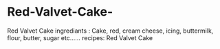 # Red-Valvet-Cake-
Red Valvet Cake 
ingrediants :
Cake,
red,
cream cheese,
icing,
buttermilk,
flour,
butter,
sugar etc......
recipes:
Red Valvet Cake 
